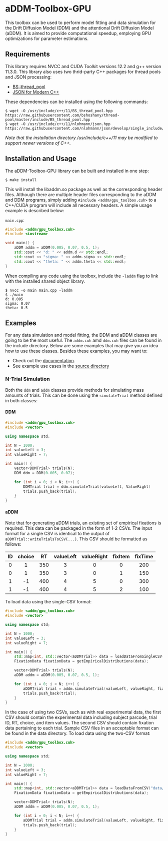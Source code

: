 # aDDM-Toolbox-GPU #

This toolbox can be used to perform model fitting and data simulation for the Drift Diffusion Model (DDM) and the attentional Drift Diffusion Model (aDDM). It is aimed to provide computational speedup, employing GPU optimizations for parameter estimations. 

## Requirements ##

This library requires NVCC and CUDA Toolkit versions 12.2 and g++ version 11.3.0. This library also uses two thrid-party C++ packages for thread pools and JSON processing: 

* [BS::thread_pool](https://github.com/bshoshany/thread-pool)
* [JSON for Modern C++](https://github.com/nlohmann/json)

These dependencies can be installed using the following commands: 

```shell
$ wget -O /usr/include/c++/11/BS_thread_pool.hpp https://raw.githubusercontent.com/bshoshany/thread-pool/master/include/BS_thread_pool.hpp
$ wget -O /usr/include/c++/11/nlohmann/json.hpp https://raw.githubusercontent.com/nlohmann/json/develop/single_include/nlohmann/json.hpp
```

*Note that the installation directory /usr/include/c++/11 may be modified to support newer versions of C++.*


## Installation and Usage ## 

The aDDM-Toolbox-GPU library can be built and installed in one step: 

```shell
$ make install
```

This will install the libaddm.so package as well as the corresponding header files. Although there are multiple header files corresponding to the aDDM and DDM programs, simply adding `#include <addm/gpu_toolbox.cuh>` to a C++/CUDA program will include all necessary headers. A simple usage example is described below: 

`main.cpp`:
```C++
#include <addm/gpu_toolbox.cuh>
#include <iostream>

void main() {
    aDDM addm = aDDM(0.005, 0.07, 0.5, 1);
    std::cout << "d: " << addm.d << std::endl; 
    std::cout << "sigma: " << addm.sigma << std::endl; 
    std::cout << "theta: " << addm.theta << std::endl; 
}
```

When compiling any code using the toolbox, include the `-laddm` flag to link with the installed shared object library.

```shell
$ nvcc -o main main.cpp -laddm
$ ./main
d: 0.005
sigma: 0.07
theta: 0.5
```

## Examples ##

For any data simulation and model fitting, the DDM and aDDM classes are going to be the most useful. The `addm.cuh` amd `ddm.cuh` files can be found in the include directory. Below are some examples that may give you an idea how to use these classes. Besides these examples, you may want to:

* Check out the [documentation](https://jakegoldm.github.io/aDDM-Toolbox-GPU/).
* See example use cases in the [source directory](src/)

### N-Trial Simulation ###

Both the `ddm` and `addm` classes provide methods for simulating mass amounts of trials. This can be done using the `simulateTrial` method defined in both classes: 

#### DDM ####
```C++
#include <addm/gpu_toolbox.cuh>
#include <vector>

using namespace std; 

int N = 1000; 
int valueLeft = 3; 
int valueRight = 7; 

int main() {
    vector<DDMTrial> trials(N);
    DDM ddm = DDM(0.005, 0.07);

    for (int i = 0; i < N; i++) {
        DDMTrial trial = ddm.simulateTrial(valueLeft, ValueRight)
        trials.push_back(trial);
    }
}
```

#### aDDM #####

Note that for generating aDDM trials, an existing set of empirical fixations is required. This data can be packaged in the form of 1-2 CSVs. The input format for a single CSV is identical to the output of `aDDMTrial::writeTrialsToCSV(...)`. This CSV should be formatted as follows: 

|  ID 	|choice |   RT	|  valueLeft 	|  valueRight 	|  fixItem 	|  fixTime 	|
|:-:	|:-:	|:-:	|:-:	        |:-:	        |:-:	    |:-:	    |
|   0	|  1 	|  350 	|   3	        |   0           |   0	    |   200	    |
|   0	|   1	|  350 	|   3	        |   0	        |   1	    |   150	    |
|   1	|   -1	|  400 	|   4	        |  5            |   0	    |   300	    |
|   1	|   -1	|  400 	|   4	        |   5	        |   2	    |   100	    |

To load data using the single-CSV format: 

```C++
#include <addm/gpu_toolbox.cuh>
#include <vector>

using namespace std; 

int N = 1000; 
int valueLeft = 3; 
int valueRight = 7; 

int main() {
    std::map<int, std::vector<aDDMTrial>> data = loadDataFromSingleCSV("data/addm_sims.csv");
    FixationData fixationData = getEmpiricalDistributions(data);

    vector<DDMTrial> trials(N);
    aDDM addm = aDDM(0.005, 0.07, 0.5, 1);

    for (int i = 0; i < N; i++) {
        aDDMTrial trial = addm.simulateTrial(valueLeft, valueRight, fixationData);
        trials.push_back(trial);
    }
}
```

In the case of using two CSVs, such as with real experimental data, the first CSV should contain the experimental data including subject parcode, trial ID, RT, choice, and item values. The second CSV should contain fixation data pertaining to each trial. Sample CSV files in an acceptable format can be found in the data directory. To load data using the two-CSV format: 

```C++
#include <addm/gpu_toolbox.cuh>
#include <vector>

using namespace std; 

int N = 1000; 
int valueLeft = 3; 
int valueRight = 7; 

int main() {
    std::map<int, std::vector<aDDMTrial>> data = loadDataFromCSV("data/expdata.csv", "data/fixations.csv");
    FixationData fixationData = getEmpiricalDistributions(data);

    vector<DDMTrial> trials(N);
    aDDM addm = aDDM(0.005, 0.07, 0.5, 1);

    for (int i = 0; i < N; i++) {
        aDDMTrial trial = addm.simulateTrial(valueLeft, valueRight, fixationData);
        trials.push_back(trial);
    }
}
```
